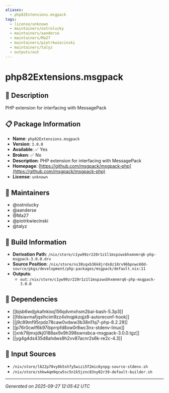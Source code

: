 ```yaml
---
aliases:
  - php82Extensions.msgpack
tags:
  - license/unknown
  - maintainers/ostrolucky
  - maintainers/aanderse
  - maintainers/Ma27
  - maintainers/piotrkwiecinski
  - maintainers/talyz
  - outputs/out
---
```


# php82Extensions.msgpack

## 📝 Description

PHP extension for interfacing with MessagePack

## 📋 Package Information

- **Name**: `php82Extensions.msgpack`
- **Version**: `3.0.0`
- **Available**: ✅ Yes
- **Broken**: ✅ No
- **Description**: PHP extension for interfacing with MessagePack
- **Homepage**: [https://github.com/msgpack/msgpack-php](https://github.com/msgpack/msgpack-php)
- **License**: `unknown`
## 👥 Maintainers

- @ostrolucky
- @aanderse
- @Ma27
- @piotrkwiecinski
- @talyz


## 🔧 Build Information

- **Derivation Path**: `/nix/store/c1yw99zr220r1z1l1mspzwxbhxmnmrq6-php-msgpack-3.0.0.drv`
- **Source Position**: `/nix/store/ns30sqxb36k8jrds8z18rv96bpnwc60d-source/pkgs/development/php-packages/msgpack/default.nix:11`
- **Outputs**:
  - `out`:  `/nix/store/c1yw99zr220r1z1l1mspzwxbhxmnmrq6-php-msgpack-3.0.0`

## 🔗 Dependencies

- [[bjsb6wdjykafnkixq156qdvmxhsm2bai-bash-5.3p3]]
- [[fdsiavmafjqslhcim9zz4xlnqpkzqjz8-autoreconf-hook]]
- [[j9c89mf95rpdz78caw0vdww3b38n11q7-php-8.2.29]]
- [[p76r0cwlf6k97ibprrpfd8xw0r8wc3nx-stdenv-linux]]
- [[xnk79jmxjdkj0188ax9x9h398swnsbca-msgpack-3.0.0.tgz]]
- [[yg4g4ds435d8ahdws9h2vv87acnr2s6k-re2c-4.3]]

## 📁 Input Sources

- `/nix/store/l622p70vy8k5sh7y5wizi5f2mic6ynpg-source-stdenv.sh`
- `/nix/store/shkw4qm9qcw5sc5n1k5jznc83ny02r39-default-builder.sh`

---
*Generated on 2025-09-27 12:05:42 UTC*
